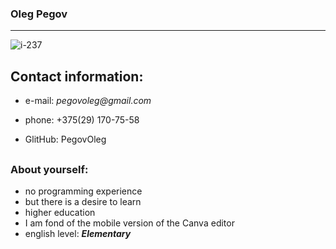 ### **Oleg Pegov**
***
![i-237](https://github.com/PegovOleg/rsschool-cv/assets/135060670/3d5bd492-df12-4808-8fcd-f5c41f6754ca)

## Contact information:

* e-mail: _pegovoleg@gmail.com_

* phone: +375(29) 170-75-58
* GlitHub: PegovOleg
  
##

### About yourself:
 * no programming experience
 * but there is a desire to learn
 * higher education
 * I am fond of the mobile version of the Canva editor
 * english level: ***Elementary***
 

